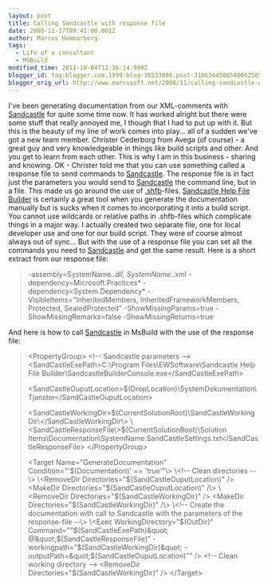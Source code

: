```yaml
---
layout: post
title: Calling Sandcastle with response file
date: 2008-11-17T09:41:00.001Z
author: Marcus Hammarberg
tags:
  - Life of a consultant
  - MSBuild
modified_time: 2011-10-04T12:36:14.999Z
blogger_id: tag:blogger.com,1999:blog-36533086.post-3106344506540062585
blogger_orig_url: http://www.marcusoft.net/2008/11/calling-sandcastle-with-response-file.html
---
```



I've been generating documentation from our XML-comments with
<a href="http://www.codeplex.com/Sandcastle"
target="_blank">Sandcastle</a> for quite some time now. It has worked
alright but there were some stuff that really annoyed me, I though that
I had to put up with it.
But this is the beauty of my line of work comes into play... all of a
sudden we've got a new team member. Christer Cederborg from Avega (of
course) - a great guy and very knowledgeable in things like build
scripts and other. And you get to learn from each other. This is why I
am in this business - sharing and knowing.
OK - Christer told me that you can use something called a response file
to send commands to <a href="http://www.codeplex.com/Sandcastle"
target="_blank">Sandcastle</a>. The response file is in fact just the
parameters you would send to
<a href="http://www.codeplex.com/Sandcastle"
target="_blank">Sandcastle</a> the command line, but in a file. This
made us go around the use of
<a href="http://www.codeplex.com/SHFB" target="_blank">.shfb</a>-files.
<a href="http://www.codeplex.com/SHFB" target="_blank">Sandcastle Help
File Builder</a> is certainly a great tool when you generate the
documentation manually but is sucks when it comes to incorporating it
into a build script. You cannot use wildcards or relative paths in
.shfb-files which complicate things in a major way. I actually created
two separate file, one for local developer use and one for our build
script. They were of course almost always out of sync...
But with the use of a response file you can set all the commands you
need to <a href="http://www.codeplex.com/Sandcastle"
target="_blank">Sandcastle</a> and get the same result. Here is a short
extract from our response file:

> -assembly=SystemName.*.dll, SystemName.*.xml
> -dependency=Microsoft.Practices*
> -dependency=System.Dependency*
> -VisibleItems="InheritedMembers, InheritedFrameworkMembers, Protected,
> SealedProtected"
> -ShowMissingParams=true
> -ShowMissingRemarks=false
> -ShowMissingReturns=true

And here is how to call <a href="http://www.codeplex.com/Sandcastle"
target="_blank">Sandcastle</a> in MsBuild with the use of the response
file:

> \<PropertyGroup\>
> \<!-- Sandcastle parameters --\>
> \<SandCastleExePath\>C:\Program Files\EWSoftware\Sandcastle Help
> File Builder\SandcastleBuilderConsole.exe\</SandCastleExePath\>
>
> \<SandCastleOuputLocation\>$(DropLocation)\SystemDokumentation\Tjanster\</SandCastleOuputLocation\>
>
> \<SandCastleWorkingDir\>$(CurrentSolutionRoot)\SandCastleWorkingDir\</SandCastleWorkingDir\>
> \<SandCastleResponseFile\>$(CurrentSolutionRoot)\Solution
> Items\Documentation\SystemName.SandCastleSettings.txt\</SandCastleResponseFile\>
> \</PropertyGroup\>
>
> \<Target Name="GenerateDocumentation" Condition="'$(Documentation)' ==
> 'true'"\>
> \<!-- Clean directories --\>
> \<RemoveDir Directories="$(SandCastleOuputLocation)" /\>
> \<MakeDir Directories="$(SandCastleOuputLocation)" /\>
> \<RemoveDir Directories="$(SandCastleWorkingDir)" /\>
> \<MakeDir Directories="$(SandCastleWorkingDir)" /\>
> \<!-- Create the documentation with call to Sandcastle with the
> parameters of the response-file --\>
> \<Exec WorkingDirectory="$(OutDir)"
> Command="&quot;$(SandCastleExePath)&quot;
> @&quot;$(SandCastleResponseFile)&quot;
> -workingpath=&quot;$(SandCastleWorkingDir)&quot;
> -outputPath=&quot;$(SandCastleOuputLocation)&quot;" /\>
> \<!-- Clean working directory --\>
> \<RemoveDir Directories="$(SandCastleWorkingDir)" /\>
> \</Target\>
> <span style="color: #333333; font-size: x-small;">
